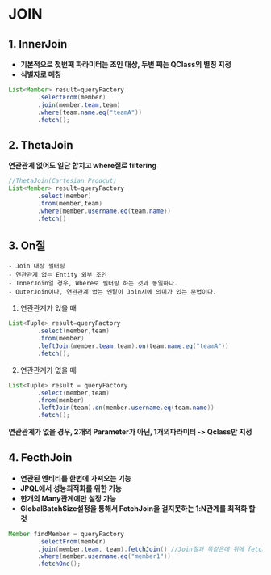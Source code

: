 # JOIN

## 1. InnerJoin<br>
   - **기본적으로 첫번째 파라미터는 조인 대상, 두번 째는 QClass의 별칭 지정**
   - **식별자로 매칭**
```java
List<Member> result=queryFactory
        .selectFrom(member)
        .join(member.team,team)
        .where(team.name.eq("teamA"))
        .fetch();
```

## 2. ThetaJoin<br>
   **연관관계 없어도 일단 합치고 where절로 filtering**

```java
//ThetaJoin(Cartesian Prodcut)
List<Member> result=queryFactory
        .select(member)
        .from(member,team)
        .where(member.username.eq(team.name))
        .fetch()
```

## 3. On절
    - Join 대상 필터링
    - 연관관계 없는 Entity 외부 조인
    - InnerJoin일 경우, Where로 필터링 하는 것과 동일하다.
    - OuterJoin이나, 연관관계 없는 엔팉이 Join시에 의미가 있는 문법이다.
   

1. 연관관계가 있을 때
```java
List<Tuple> result=queryFactory
        .select(member,team)
        .from(member)
        .leftJoin(member.team,team).on(team.name.eq("teamA"))
        .fetch();
```
2. 연관관계가 없을 때
```java
List<Tuple> result = queryFactory
        .select(member,team)
        .from(member)
        .leftJoin(team).on(member.username.eq(team.name))
        .fetch();
```
**연관관계가 없을 경우, 2개의 Parameter가 아닌, 1개의파라미터 -> Qclass만 지정**

## 4. FecthJoin
- **연관된 엔티티를 한번에 가져오는 기능**
- **JPQL에서 성능최적화를 위한 기능**
- **한개의 Many관계에만 설정 가능**
- **GlobalBatchSize설정을 통해서 FetchJoin을 걸지못하는 1:N관계를 최적화 할 것**

```java
Member findMember = queryFactory
        .selectFrom(member)
        .join(member.team, team).fetchJoin() //Join절과 똑같은데 뒤에 fetchJoin()
        .where(member.username.eq("member1"))
        .fetchOne();
```
